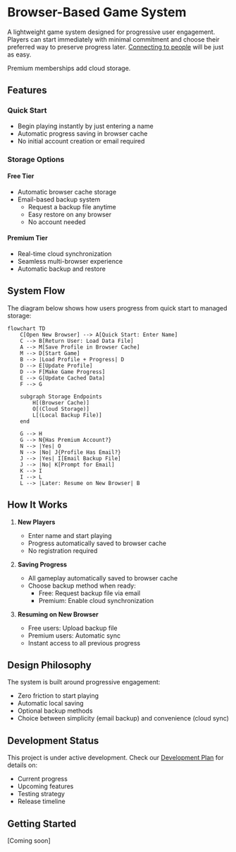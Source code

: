 # Browser-Based Game System

A lightweight game system designed for progressive user engagement. Players can start immediately with minimal commitment and choose their preferred way to preserve progress later.  [Connecting to people](docs/connecting-to-people.md) will be just as easy.


Premium memberships add cloud storage.


## Features

### Quick Start
- Begin playing instantly by just entering a name
- Automatic progress saving in browser cache
- No initial account creation or email required

### Storage Options

#### Free Tier
- Automatic browser cache storage
- Email-based backup system
  - Request a backup file anytime
  - Easy restore on any browser
  - No account needed

#### Premium Tier
- Real-time cloud synchronization
- Seamless multi-browser experience
- Automatic backup and restore

## System Flow

The diagram below shows how users progress from quick start to managed storage:

```mermaid
flowchart TD
    C[Open New Browser] --> A[Quick Start: Enter Name]
    C --> B[Return User: Load Data File]
    A --> M[Save Profile in Browser Cache]
    M --> D[Start Game]
    B --> |Load Profile + Progress| D
    D --> E[Update Profile]
    D --> F[Make Game Progress]
    E --> G[Update Cached Data]
    F --> G
    
    subgraph Storage Endpoints
        H[(Browser Cache)]
        O[(Cloud Storage)]
        L[(Local Backup File)]
    end
    
    G --> H
    G --> N{Has Premium Account?}
    N --> |Yes| O
    N --> |No| J{Profile Has Email?}
    J --> |Yes| I[Email Backup File]
    J --> |No| K[Prompt for Email]
    K --> I
    I --> L
    L --> |Later: Resume on New Browser| B
```

## How It Works

1. **New Players**
   - Enter name and start playing
   - Progress automatically saved to browser cache
   - No registration required

2. **Saving Progress**
   - All gameplay automatically saved to browser cache
   - Choose backup method when ready:
     - Free: Request backup file via email
     - Premium: Enable cloud synchronization

3. **Resuming on New Browser**
   - Free users: Upload backup file
   - Premium users: Automatic sync
   - Instant access to all previous progress

## Design Philosophy

The system is built around progressive engagement:
- Zero friction to start playing
- Automatic local saving
- Optional backup methods
- Choice between simplicity (email backup) and convenience (cloud sync)

## Development Status

This project is under active development. Check our [Development Plan](docs/development-plan.md) for details on:
- Current progress
- Upcoming features
- Testing strategy
- Release timeline

## Getting Started

[Coming soon]